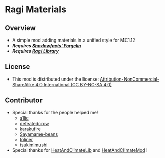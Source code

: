 # Ragi Materials

## Overview

- A simple mod adding materials in a unified style for MC1.12
- _**Requires [Shadowfacts' Forgelin](https://www.curseforge.com/minecraft/mc-mods/shadowfacts-forgelin)**_
- _**Requires [Ragi Library](https://github.com/Hiiragi283/RagiLibrary)**_

## License

- This mod is distributed under the
  license: [Attribution-NonCommercial-ShareAlike 4.0 International (CC BY-NC-SA 4.0)](https://creativecommons.org/licenses/by-nc-sa/4.0/legalcode)

## Contributor

- Special thanks for the people helped me!
    - [a1lic](https://github.com/a1lic)
    - [defeatedcrow](https://github.com/defeatedcrow)
    - [karakufire](https://github.com/karakufire)
    - [Sayamame-beans](https://github.com/Sayamame-beans)
    - [toliner](https://github.com/toliner)
    - [tsukimimushi](https://twitter.com/Tsukimimushi)
- Special thanks for [HeatAndClimateLib](https://github.com/defeatedcrow/HeatAndClimateLib)
  and [HeatAndClimateMod](https://github.com/defeatedcrow/HeatAndClimateMod) !